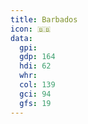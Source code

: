 ```yaml
---
title: Barbados
icon: 🇧🇧
data:
  gpi:
  gdp: 164
  hdi: 62
  whr:
  col: 139
  gci: 94
  gfs: 19
---
```


